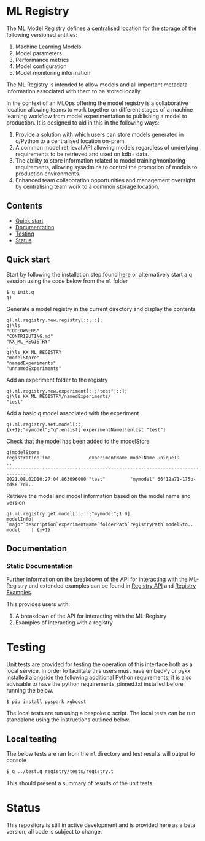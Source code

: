# ML Registry

The ML Model Registry defines a centralised location for the storage of the following versioned entities:

1. Machine Learning Models
2. Model parameters
3. Performance metrics
4. Model configuration
5. Model monitoring information

The ML Registry is intended to allow models and all important metadata information associated with them to be stored locally.

In the context of an MLOps offering the model registry is a collaborative location allowing teams to work together on different stages of a machine learning workflow from model experimentation to publishing a model to production. It is designed to aid in this in the following ways:

1. Provide a solution with which users can store models generated in q/Python to a centralised location on-prem.
2. A common model retrieval API allowing models regardless of underlying requirements to be retrieved and used on kdb+ data.
3. The ability to store information related to model training/monitoring requirements, allowing sysadmins to control the promotion of models to production environments.
4. Enhanced team collaboration opportunities and management oversight by centralising team work to a common storage location.

## Contents

- [Quick start](#quick-start)
- [Documentation](#documentation)
- [Testing](#testing)
- [Status](#status)


## Quick start

Start by following the installation step found [here](../../../README.md) or alternatively start a q session using the code below from the `ml` folder

```
$ q init.q
q)
```

Generate a model registry in the current directory and display the contents

```
q).ml.registry.new.registry[::;::];
q)\ls
"CODEOWNERS"
"CONTRIBUTING.md"
"KX_ML_REGISTRY"
...
q)\ls KX_ML_REGISTRY
"modelStore"
"namedExperiments"
"unnamedExperiments"
```

Add an experiment folder to the registry

```
q).ml.registry.new.experiment[::;"test";::];
q)\ls KX_ML_REGISTRY/namedExperiments/
"test"
```

Add a basic q model associated with the experiment

```
q).ml.registry.set.model[::;{x+1};"mymodel";"q";enlist[`experimentName]!enlist "test"]
```

Check that the model has been added to the modelStore

```
q)modelStore
registrationTime              experimentName modelName uniqueID              ..
-----------------------------------------------------------------------------..
2021.08.02D10:27:04.863096000 "test"         "mymodel" 66f12a71-175b-cd56-7d0..
```

Retrieve the model and model information based on the model name and version

```
q).ml.registry.get.model[::;::;"mymodel";1 0]
modelInfo| `major`description`experimentName`folderPath`registryPath`modelSto..
model    | {x+1}
```

## Documentation

### Static Documentation

Further information on the breakdown of the API for interacting with the ML-Registry and extended examples can be found in [Registry API](api/setting.md) and [Registry Examples](examples/basic.md).

This provides users with:

1. A breakdown of the API for interacting with the ML-Registry
2. Examples of interacting with a registry

# Testing

Unit tests are provided for testing the operation of this interface both as a local service. In order to facilitate this users must have embedPy or pykx installed alongside the following additional Python requirements, it is also advisable to have the python requirements_pinned.txt installed before running the below.

```
$ pip install pyspark xgboost
```

The local tests are run using a bespoke q script. The local tests can be run standalone using the instructions outlined below.

## Local testing

The below tests are ran from the `ml` directory and test results will output to console

```bash
$ q ../test.q registry/tests/registry.t
```

This should present a summary of results of the unit tests.

# Status
This repository is still in active development and is provided here as a beta version, all code is subject to change.
